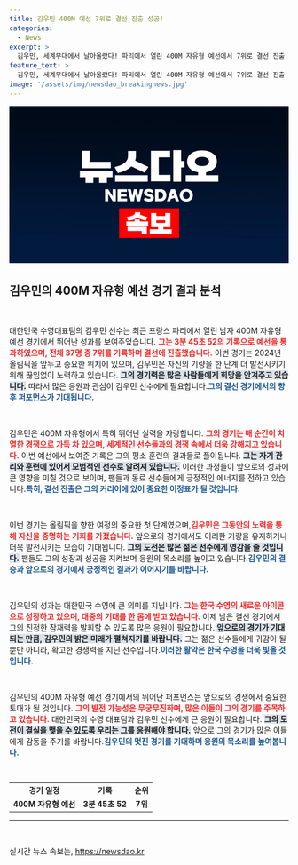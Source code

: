 ```yaml
---
title: 김우민 400M 예선 7위로 결선 진출 성공!
categories:
  - News
excerpt: >
  김우민, 세계무대에서 날아올랐다! 파리에서 열린 400M 자유형 예선에서 7위로 결선 진출 쾌거! 그의 다음 행보에 귀추가 주목된다!
feature_text: >
  김우민, 세계무대에서 날아올랐다! 파리에서 열린 400M 자유형 예선에서 7위로 결선 진출 쾌거! 그의 다음 행보에 귀추가 주목된다!
image: '/assets/img/newsdao_breakingnews.jpg'
---
```


<p><img src="/assets/img/newsdao_breakingnews.jpg" alt="koreaapp 속보" /></p>

<h2 data-ke-size="size26">김우민의 400M 자유형 예선 경기 결과 분석</h2>

<p data-ke-size="size16">&nbsp;</p>

<p>대한민국 수영대표팀의 김우민 선수는 최근 프랑스 파리에서 열린 남자 400M 자유형 예선 경기에서 뛰어난 성과를 보여주었습니다. <b><span style="color: #ee2323;">그는 3분 45초 52의 기록으로 예선을 통과하였으며, 전체 37명 중 7위를 기록하며 결선에 진출했습니다.</span></b> 이번 경기는 2024년 올림픽을 앞두고 중요한 위치에 있으며, 김우민은 자신의 기량을 한 단계 더 발전시키기 위해 끊임없이 노력하고 있습니다. <b><span style="background-color: #21538527;">그의 경기력은 많은 사람들에게 희망을 안겨주고 있습니다.</span></b> 따라서 많은 응원과 관심이 김우민 선수에게 필요합니다.<b><span style="color: #1a5490;">그의 결선 경기에서의 향후 퍼포먼스가 기대됩니다.</span></b></p>

<p data-ke-size="size16">&nbsp;</p>

<p>김우민은 400M 자유형에서 특히 뛰어난 실력을 자랑합니다. <b><span style="color: #ee2323;">그의 경기는 매 순간이 치열한 경쟁으로 가득 차 있으며, 세계적인 선수들과의 경쟁 속에서 더욱 강해지고 있습니다.</span></b> 이번 예선에서 보여준 기록은 그의 평소 훈련의 결과물로 풀이됩니다. <b><span style="background-color: #21538527;">그는 자기 관리와 훈련에 있어서 모범적인 선수로 알려져 있습니다.</span></b> 이러한 과정들이 앞으로의 성과에 큰 영향을 미칠 것으로 보이며, 팬들과 동료 선수들에게 긍정적인 에너지를 전하고 있습니다.<b><span style="color: #1a5490;">특히, 결선 진출은 그의 커리어에 있어 중요한 이정표가 될 것입니다.</span></b></p>

<p data-ke-size="size16">&nbsp;</p>

<p>이번 경기는 올림픽을 향한 여정의 중요한 첫 단계였으며,<b><span style="color: #ee2323;">김우민은 그동안의 노력을 통해 자신을 증명하는 기회를 가졌습니다.</span></b> 앞으로의 경기에서도 이러한 기량을 유지하거나 더욱 발전시키는 모습이 기대됩니다. <b><span style="background-color: #21538527;">그의 도전은 많은 젊은 선수에게 영감을 줄 것입니다.</span></b> 팬들도 그의 성장과 성공을 지켜보며 응원의 목소리를 높이고 있습니다.<b><span style="color: #1a5490;">김우민의 결승과 앞으로의 경기에서 긍정적인 결과가 이어지기를 바랍니다.</span></b> </p>

<p data-ke-size="size16">&nbsp;</p>

<p>김우민의 성과는 대한민국 수영에 큰 의미를 지닙니다.  <b><span style="color: #ee2323;">그는 한국 수영의 새로운 아이콘으로 성장하고 있으며, 대중의 기대를 한 몸에 받고 있습니다.</span></b> 이제 남은 결선 경기에서 그의 진정한 잠재력을 발휘할 수 있도록 많은 응원이 필요합니다. <b><span style="background-color: #21538527;">앞으로의 경기가 기대되는 만큼, 김우민의 밝은 미래가 펼쳐지기를 바랍니다.</span></b> 그는 젊은 선수들에게 귀감이 될 뿐만 아니라, 확고한 경쟁력을 지닌 선수입니다.<b><span style="color: #1a5490;">이러한 활약은 한국 수영을 더욱 빛올 것입니다.</span></b></p>

<p data-ke-size="size16">&nbsp;</p> 

<p>김우민의 400M 자유형 예선 경기에서의 뛰어난 퍼포먼스는 앞으로의 경쟁에서 중요한 토대가 될 것입니다. <b><span style="color: #ee2323;">그의 발전 가능성은 무궁무진하며, 많은 이들이 그의 경기를 주목하고 있습니다.</span></b> 대한민국의 수영 대표팀과 김우민 선수에게 큰 응원이 필요합니다. <b><span style="background-color: #21538527;">그의 도전이 결실을 맺을 수 있도록 우리는 그를 응원해야 합니다.</span></b> 앞으로 그의 경기가 많은 이들에게 감동을 주기를 바랍니다.<b><span style="color: #1a5490;">김우민의 멋진 경기를 기대하며 응원의 목소리를 높여봅니다.</span></b> </p>

<p data-ke-size="size16">&nbsp;</p>

<table>
  <tr>
    <td style="text-align: center; height: 17px;"><b>경기 일정</b></td>
    <td style="text-align: center; height: 17px;"><b>기록</b></td>
    <td style="text-align: center; height: 17px;"><b>순위</b></td>
  </tr>
  <tr>
    <td style="text-align: center; height: 17px;"><b>400M 자유형 예선</b></td>
    <td style="text-align: center; height: 17px;"><b>3분 45초 52</b></td>
    <td style="text-align: center; height: 17px;"><b>7위</b></td>
  </tr>
</table>

<hr>

<p data-ke-size="size16">&nbsp;</p>
실시간 뉴스 속보는, <a href="https://newsdao.kr" rel="dofollow">https://newsdao.kr</a>


